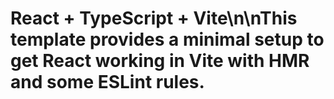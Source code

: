 # React + TypeScript + Vite\n\nThis template provides a minimal setup to get React working in Vite with HMR and some ESLint rules.
